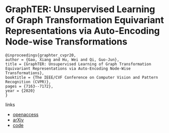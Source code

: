 # GraphTER: Unsupervised Learning of Graph Transformation Equivariant Representations via Auto-Encoding Node-wise Transformations

```
@inproceedings{graphter_cvpr20,
author = {Gao, Xiang and Hu, Wei and Qi, Guo-Jun},
title = {GraphTER: Unsupervised Learning of Graph Transformation Equivariant Representations via Auto-Encoding Node-Wise Transformations},
booktitle = {The IEEE/CVF Conference on Computer Vision and Pattern Recognition (CVPR)},
pages = {7163--7172},
year = {2020}
}
```

links
- [openaccess](http://openaccess.thecvf.com/content_CVPR_2020/html/Gao_GraphTER_Unsupervised_Learning_of_Graph_Transformation_Equivariant_Representations_via_Auto-Encoding_CVPR_2020_paper.html)
- [arXiv](https://arxiv.org/abs/1911.08142)
- [code](https://github.com/gyshgx868/graph-ter)
